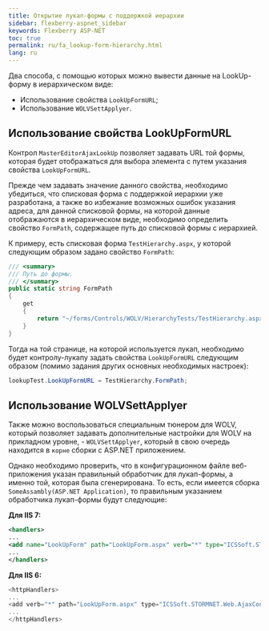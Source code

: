 ```yaml
---
title: Открытие лукап-формы с поддержкой иерархии 
sidebar: flexberry-aspnet_sidebar
keywords: Flexberry ASP-NET
toc: true
permalink: ru/fa_lookup-form-hierarchy.html
lang: ru
---
```


Два способа, с помощью которых можно вывести данные на LookUp-форму в иерархическом виде:

* Использование свойства `LookUpFormURL`;
* Использование `WOLVSettApplyer`.

## Использование свойства LookUpFormURL

Контрол `MasterEditorAjaxLookUp` позволяет задавать URL той формы, которая будет отображаться для выбора элемента с путем указания свойства `LookUpFormURL`.

Прежде чем задавать значение данного свойства, необходимо убедиться, что списковая форма с поддержкой иерархии уже разработана, а также во избежание возможных ошибок указания адреса, для данной списковой формы, на которой данные отображаются в иерархическом виде, необходимо определить свойство `FormPath`, содержащее путь до списковой формы с иерархией.

К примеру, есть списковая форма `TestHierarchy.aspx`, у которой следующим образом задано свойство `FormPath`:

```csharp
/// <summary>
/// Путь до формы.
/// </summary>
public static string FormPath
{
    get
    {
        return "~/forms/Controls/WOLV/HierarchyTests/TestHierarchy.aspx";
    }
}
```

Тогда на той странице, на которой используется лукап, необходимо будет контролу-лукапу задать свойства `LookUpFormURL` следующим образом (помимо задания других основных необходимых настроек):

```csharp
lookupTest.LookUpFormURL = TestHierarchy.FormPath;
```

## Использование WOLVSettApplyer

Также можно воспользоваться специальным тюнером для WOLV, который позволяет задавать дополнительные настройки для WOLV на прикладном уровне, - `WOLVSettApplyer`, который в свою очередь находится в `корне` сборки с ASP.NET приложением.

Однако необходимо проверить, что в конфигурационном файле веб-приложения указан правильный обработчик для лукап-формы, а именно той, которая была сгенерирована. То есть, если имеется сборка `SomeAssambly(ASP.NET Application)`, то правильным указанием обработчика лукап-формы будут следующие:

__Для IIS 7:__

```xml
<handlers>
...
<add name="LookUpForm" path="LookUpForm.aspx" verb="*" type="ICSSoft.STORMNET.Web.AjaxControls.HandlerFactories.PageHandlersFactory`1[[ICSSoft.STORMNET.Web.Controls.LookUpForm, SomeAssambly(ASP.NET Application)]], ICSSoft.STORMNET.Web.AjaxControls" resourceType="Unspecified" preCondition="integratedMode" />
...
</handlers>
```

__Для IIS 6:__

```csharp
<httpHandlers>
...
<add verb="*" path="LookUpForm.aspx" type="ICSSoft.STORMNET.Web.AjaxControls.HandlerFactories.PageHandlersFactory`1[[ICSSoft.STORMNET.Web.Controls.LookUpForm, SomeAssambly(ASP.NET Application)]], ICSSoft.STORMNET.Web.AjaxControls" validate="false" />
...
</httpHandlers>
```
